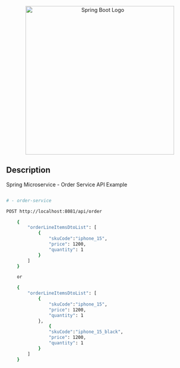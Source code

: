 <p align="center">
  <img src="https://i.imgur.com/Lxfk9IE.png" width="400" alt="Spring Boot Logo" />
</p>

## Description

Spring Microservice - Order Service API Example

```bash

# - order-service

POST http://localhost:8081/api/order

    {
        "orderLineItemsDtoList": [
            {
                "skuCode":"iphone_15",
                "price": 1200,
                "quantity": 1
            }
        ]
    }

    or

    {
        "orderLineItemsDtoList": [
            {
                "skuCode":"iphone_15",
                "price": 1200,
                "quantity": 1
            },
                {
                "skuCode":"iphone_15_black",
                "price": 1200,
                "quantity": 1
            }
        ]
    }

	
```